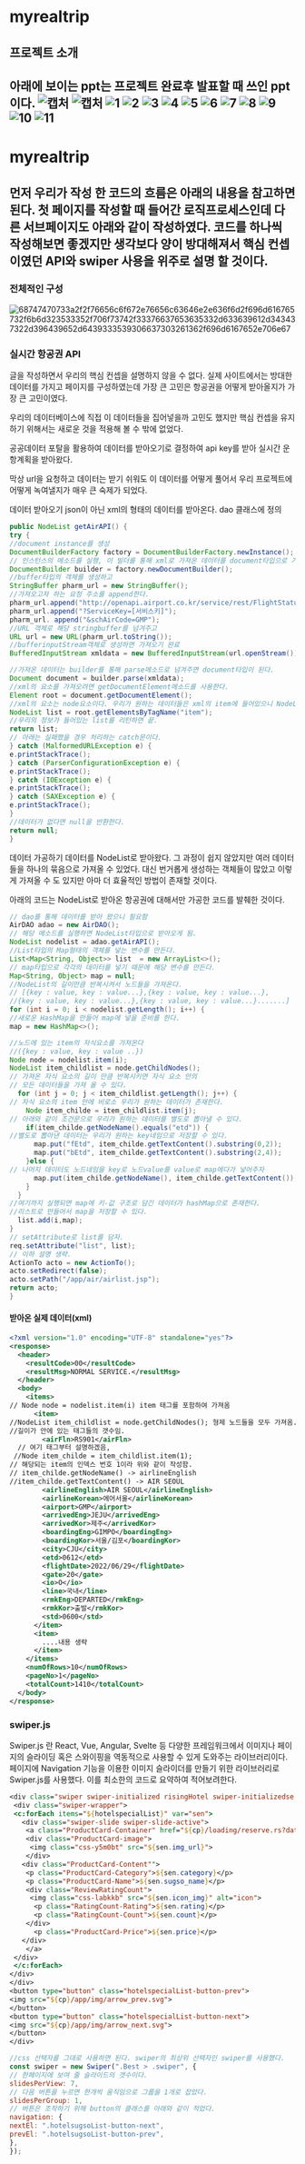 # myrealtrip
프로젝트 소개
--
아래에 보이는 ppt는 프로젝트 완료후 발표할 때 쓰인 ppt이다.
![캡처](https://user-images.githubusercontent.com/108933977/177988886-db03d68d-66b9-4ff0-a21c-191afd41357d.PNG)
![캡처](https://user-images.githubusercontent.com/108933977/177989866-27f99f35-7a42-4834-b55b-d6fb7a425894.PNG)
![1](https://user-images.githubusercontent.com/108933977/177989919-a4ced743-ab0a-46e8-a0d9-42072f13304c.PNG)
![2](https://user-images.githubusercontent.com/108933977/177989922-89ead9f1-e49b-4256-9eb8-686ebd4ad5f6.PNG)
![3](https://user-images.githubusercontent.com/108933977/177989927-6d11059c-af04-4061-a617-567bdd2efcf6.PNG)
![4](https://user-images.githubusercontent.com/108933977/177989929-d1af5d2b-e5ee-41d1-96c7-f31367bcb326.PNG)
![5](https://user-images.githubusercontent.com/108933977/177989932-c2d1d75d-5492-47df-8ef5-3769c79052b7.PNG)
![6](https://user-images.githubusercontent.com/108933977/177989938-0b00291b-8e20-453f-a07c-4571ce61db33.PNG)
![7](https://user-images.githubusercontent.com/108933977/177989940-8762f7db-cf55-43c7-97bc-143018eb626b.PNG)
![8](https://user-images.githubusercontent.com/108933977/177989945-a0211623-fc1a-42f9-8bfd-bc5285c02592.PNG)
![9](https://user-images.githubusercontent.com/108933977/177989948-eb898e40-3fac-4e42-936a-2fd82ce512b0.PNG)
![10](https://user-images.githubusercontent.com/108933977/177989953-da8aa0a6-f373-4021-b325-ec292d1e0b67.PNG)
![11](https://user-images.githubusercontent.com/108933977/177989955-7d37fd01-0054-4936-87b4-4346fe1f3dc6.PNG)
--
# myrealtrip
먼저 우리가 작성 한 코드의 흐름은 아래의 내용을 참고하면 된다. 첫 페이지를 작성할 때 들어간 로직프로세스인데 다른 서브페이지도 아래와 같이 작성하였다.
코드를 하나씩 작성해보면 좋겠지만 생각보다 양이 방대해져서 핵심 컨셉이였던 API와 swiper 사용을 위주로 설명 할 것이다.
--
### 전체적인 구성

![68747470733a2f2f76656c6f672e76656c63646e2e636f6d2f696d616765732f6b6d323533352f706f73742f33376637653635332d633639612d343437322d396439652d6439333539306637303261362f696d6167652e706e67](https://user-images.githubusercontent.com/108933977/178207006-e77df570-00b8-4f95-b6a6-a8f800a9ae2f.png)
### 실시간 항공권 API
글을 작성하면서 우리의 핵심 컨셉을 설명하지 않을 수 없다. 실제 사이트에서는 방대한 데이터를 가지고 페이지를 구성하였는데 가장 큰 고민은 항공권을 어떻게 받아올지가 가장 큰 고민이였다.

우리의 데이터베이스에 직접 이 데이터들을 집어넣을까 고민도 했지만 핵심 컨셉을 유지하기 위해서는 새로운 것을 적용해 볼 수 밖에 없었다.

공공데이터 포탈을 활용하여 데이터를 받아오기로 결정하여 api key를 받아 실시간 운항계획을 받아왔다.

막상 url을 요청하고 데이터는 받기 쉬워도 이 데이터를 어떻게 풀어서 우리 프로젝트에 어떻게 녹여낼지가 매우 큰 숙제가 되었다.

데이터 받아오기
json이 아닌 xml의 형태의 데이터를 받아온다. dao 클래스에 정의
```java
public NodeList getAirAPI() {
try {
//document instance를 생성
DocumentBuilderFactory factory = DocumentBuilderFactory.newInstance();
// 인스턴스의 메소드를 실행, 이 빌더를 통해 xml로 가져온 데이터를 document타입으로 가공한다.
DocumentBuilder builder = factory.newDocumentBuilder();
//buffer타입의 객체를 생성하고 
StringBuffer pharm_url = new StringBuffer();
//가져오고자 하는 요청 주소를 append한다.
pharm_url.append("http://openapi.airport.co.kr/service/rest/FlightStatusList/getFlightStatusList");
pharm_url.append("?ServiceKey=[서비스키]");
pharm_url. append("&schAirCode=GMP");
//URL 객체로 해당 stringbuffer를 넘겨주고
URL url = new URL(pharm_url.toString());
//bufferinputStream객체로 생성하면 가져오기 완료
BufferedInputStream xmldata = new BufferedInputStream(url.openStream());

//가져온 데이터는 builder를 통해 parse메소드로 넘겨주면 document타입이 된다. 
Document document = builder.parse(xmldata);
//xml의 요소를 가져오려면 getDocumentElement메소드를 사용한다.
Element root = document.getDocumentElement();
//xml의 요소는 node요소이다. 우리가 원하는 데이터들은 xml의 item에 들어있으니 NodeList 객체 타입으로 list변수에 넣어주자.
NodeList list = root.getElementsByTagName("item");
//우리의 정보가 들어있는 list를 리턴하면 끝.
return list;
// 아래는 실패했을 경우 처리하는 catch문이다. 
} catch (MalformedURLException e) {
e.printStackTrace();
} catch (ParserConfigurationException e) {
e.printStackTrace();
} catch (IOException e) {
e.printStackTrace();
} catch (SAXException e) {
e.printStackTrace();
}
//데이터가 없다면 null을 반환한다. 
return null;
}
```
데이터 가공하기 데이터를 NodeList로 받아왔다. 그 과정이 쉽지 않았지만 여러 데이터들을 하나의 묶음으로 가져올 수 있었다. 대신 번거롭게 생성하는 객체들이 많았고 이렇게 가져올 수 도 있지만 아마 더 효율적인 방법이 존재할 것이다.

아래의 코드는 NodeList로 받아온 항공권에 대해서만 가공한 코드를 발췌한 것이다.
```java
// dao를 통해 데이터를 받아 왔으니 필요함
AirDAO adao = new AirDAO();
// 해당 메소드를 실행하면 NodeList타입으로 받아오게 됨.
NodeList nodelist = adao.getAirAPI();
//List타입의 Map형태의 객체를 넣는 변수를 만든다. 
List<Map<String, Object>> list  = new ArrayList<>();
// map타입으로 각각의 데이터를 넣기 때문에 해당 변수를 만든다.
Map<String, Object> map = null;
//NodeList의 길이만큼 반복시켜서 노드들을 가져온다.
// [{key : value, key : value...},{key : value, key : value...},
//{key : value, key : value...},{key : value, key : value...}.......]
for (int i = 0; i < nodelist.getLength(); i++) {
//새로운 HashMap을 만들어 map에 넣을 준비를 한다. 
map = new HashMap<>();

//노드에 있는 item의 자식요소를 가져온다
//({key : value, key : value ..})
Node node = nodelist.item(i);
NodeList item_childlist = node.getChildNodes();
// 가져온 자식 요소의 길이 만큼 반복시키면 자식 요소 안의 
// 모든 데이터들을 가져 올 수 있다. 
  for (int j = 0; j < item_childlist.getLength(); j++) {
// 자식 요소의 item 안에 비로소 우리가 원하는 데이터가 존재한다. 
    Node item_childe = item_childlist.item(j);
// 아래와 같이 조건문으로 우리가 원하는 데이터를 별도로 뽑아낼 수 있다. 
    if(item_childe.getNodeName().equals("etd")) { 
//별도로 뽑아낸 데이터는 우리가 원하는 key네임으로 저장할 수 있다.
      map.put("fEtd", item_childe.getTextContent().substring(0,2)); 
      map.put("bEtd", item_childe.getTextContent().substring(2,4));
    }else {
// 나머지 데이터도 노드네임을 key로 노드value를 value로 map에다가 넣어주자
      map.put(item_childe.getNodeName(), item_childe.getTextContent()); 
    }
  }
//여기까지 실행되면 map에 키-값 구조로 담긴 데이터가 hashMap으로 존재한다.
//리스트로 만들어서 map을 저장할 수 있다. 
  list.add(i,map);
}
// setAttribute로 list를 담자. 
req.setAttribute("list", list);
// 이하 설명 생략. 
ActionTo acto = new ActionTo();
acto.setRedirect(false);
acto.setPath("/app/air/airlist.jsp");
return acto;
}
```
#### 받아온 실제 데이터(xml)
```xml
<?xml version="1.0" encoding="UTF-8" standalone="yes"?>
<response>
  <header>
    <resultCode>00</resultCode>
    <resultMsg>NORMAL SERVICE.</resultMsg>
  </header>
  <body>
    <items>
// Node node = nodelist.item(i) item 태그를 포함하여 가져옴
      <item>
//NodeList item_childlist = node.getChildNodes(); 형제 노드들을 모두 가져옴. 그래서 노드 리스트 타입임. 
//길이가 안에 있는 태그들의 갯수임. 
        <airFln>RS901</airFln>
  // 여기 태그부터 설명하겠음, 
 //Node item_childe = item_childlist.item(1);
// 해당되는 item의 인덱스 번호 1이라 위와 같이 작성함.
// item_childe.getNodeName() -> airlineEnglish
//item_childe.getTextContent() -> AIR SEOUL
        <airlineEnglish>AIR SEOUL</airlineEnglish>
        <airlineKorean>에어서울</airlineKorean>
        <airport>GMP</airport>
        <arrivedEng>JEJU</arrivedEng>
        <arrivedKor>제주</arrivedKor>
        <boardingEng>GIMPO</boardingEng>
        <boardingKor>서울/김포</boardingKor>
        <city>CJU</city>
        <etd>0612</etd>
        <flightDate>2022/06/29</flightDate>
        <gate>20</gate>
        <io>O</io>
        <line>국내</line>
        <rmkEng>DEPARTED</rmkEng>
        <rmkKor>출발</rmkKor>
        <std>0600</std>
      </item>
      <item>
        ....내용 생략
      </item>
    </items>
    <numOfRows>10</numOfRows>
    <pageNo>1</pageNo>
    <totalCount>1410</totalCount>
  </body>
</response>
```
### swiper.js
Swiper.js 란 React, Vue, Angular, Svelte 등 다양한 프레임워크에서 이미지나 페이지의 슬라이딩 혹은 스와이핑을 역동적으로 사용할 수 있게 도와주는 라이브러리이다.
 페이지에 Navigation 기능을 이용한 이미지 슬라이더를 만들기 위한 라이브러리로 Swiper.js를 사용했다. 이를 최소한의 코드로 요약하여 적어보려한다.
 ```jsp
 <div class="swiper swiper-initialized risingHotel swiper-initializedse swiper-pointer-events">
  <div class="swiper-wrapper">
  <c:forEach items="${hotelspecialList}" var="sen">
    <div class="swiper-slide swiper-slide-active">
     <a class="ProductCard-Container" href="${cp}/loading/reserve.rs?datefilter=${param.datefilter}&hotelnum=${sen.up_sugso_num}&hotelname=${sen.sugso_name}&hotelImg=${sen.img_url}&hotelPrice=${sen.price}">
     <div class="ProductCard-image">
      <img class="css-y5m0bt" src="${sen.img_url}">
     </div> 
    <div class="ProductCard-Content"">
     <p class="ProductCard-Category">${sen.category}</p>
     <p class="ProductCard-Name">${sen.sugso_name}</p>
     <div class="ReviewRatingCount">
      <img class="css-labkkb" src="${sen.icon_img}" alt="icon">
       <p class="RatingCount-Rating">${sen.rating}</p>
       <p class="RatingCount-Count">${sen.count}</p>
     </div>
       <p class="ProductCard-Price">${sen.price}</p>
    </div> 
     </a>
  </div>
  </c:forEach>
 </div>
</div>
<button type="button" class="hotelspecialList-button-prev">
 <img src="${cp}/app/img/arrow_prev.svg">
</button>
<button type="button" class="hotelspecialList-button-next">
 <img src="${cp}/app/img/arrow_next.svg"> 
</button>
</div>
 ```
 ```js
 //css 선택자를 그대로 사용하면 된다. swiper의 최상위 선택자인 swiper를 사용했다.
const swiper = new Swiper(".Best > .swiper", {
// 한페이지에 보여 줄 슬라이드의 갯수이다. 
slidesPerView: 7,
// 다음 버튼을 누르면 한개씩 움직임으로 그룹을 1개로 잡았다. 
slidesPerGroup: 1,
// 버튼은 조작하기 위해 button의 클래스를 아래와 같이 적었다.
navigation: {
nextEl: ".hotelsugsoList-button-next",
prevEl: ".hotelsugsoList-button-prev",
},
});
 ```
